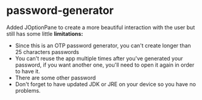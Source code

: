 # password-generator
Added JOptionPane to create a more beautiful interaction with the user but still has some little **limitations:**
 - Since this is an OTP password generator, you can't create longer than 25 characters passwords
 - You can't reuse the app multiple times after you've generated your password, if you want another one, you'll need to open it again in order to have it.
 - There are some other password 
 - Don't forget to have updated JDK or JRE on your device so you have no problems.
